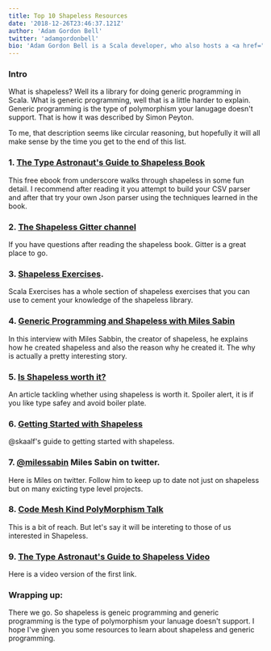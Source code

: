 ```yaml
---
title: Top 10 Shapeless Resources
date: '2018-12-26T23:46:37.121Z'
author: 'Adam Gordon Bell'
twitter: 'adamgordonbell'
bio: 'Adam Gordon Bell is a Scala developer, who also hosts a <a href="https://corecursive.com">podcast on software development</a>'
---
```


### Intro
What is shapeless?  Well its a library for doing generic programming in Scala.  What is generic programming, well that is a little harder to explain.  Generic programming is the type of polymorphism your lanugage doesn't support. That is how it was described by Simon Peyton.  

To me, that description seems like circular reasoning, but hopefully it will all make sense by the time you get to the end of this list.

### 1. [The Type Astronaut's Guide to Shapeless Book](https://underscore.io/books/shapeless-guide/)
This free ebook from underscore walks through shapeless in some fun detail.  I recommend after reading it you attempt to build your CSV parser and after that try your own Json parser using the techniques learned in the book.
### 2. [The Shapeless Gitter channel](https://gitter.im/milessabin/shapeless)
If you have questions after reading the shapeless book. Gitter is a great place to go. 
### 3. [Shapeless Exercises](https://www.scala-exercises.org/shapeless/generic).  
Scala Exercises has a whole section of shapeless exercises that you can use to cement your knowledge of the shapeless library.
### 4. [Generic Programming and Shapeless with Miles Sabin](https://corecursive.com/008-generic-programming-and-shapeless-with-miles-sabin/)
In this interview with Miles Sabbin, the creator of shapeless, he explains how he created shapeless and also the reason why he created it.  The why is actually a pretty interesting story.
### 5. [Is Shapeless worth it?](https://medium.com/build-and-learn/is-shapeless-worth-it-what-is-shapeless-anyway-900cba6b717a)
An article tackling whether using shapeless is worth it.  Spoiler alert, it is if you like type safey and avoid boiler plate.
### 6. [Getting Started with Shapeless](https://jto.github.io/articles/getting-started-with-shapeless/) 
@skaalf's guide to getting started with shapeless.
### 7. [@milessabin](https://twitter.com/milessabin) Miles Sabin on twitter.
Here is Miles on twitter. Follow him to keep up to date not just on shapeless but on many exicting type level projects.
### 8. [Code Mesh Kind PolyMorphism Talk](https://www.youtube.com/watch?v=xG00ivPa9hk) 
This is a bit of reach. But let's say it will be intereting to those of us interested in Shapeless.
### 9. [The Type Astronaut's Guide to Shapeless Video](https://www.youtube.com/watch?v=Zt6LjUnOcFQ)
Here is a video version of the first link.

### Wrapping up:
There we go.  So shapeless is geneic programming and generic programming is the type of polymorphism your lanuage doesn't support.  I hope I've given you some resources to learn about shapeless and generic programming.  
